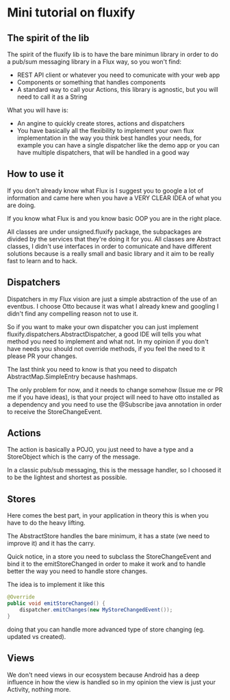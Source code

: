 Mini tutorial on fluxify
========================

The spirit of the lib
---------------------

The spirit of the fluxify lib is to have the bare minimun library in order to do a pub/sum messaging library in a Flux way, so you won't find:

-	REST API client or whatever you need to comunicate with your web app
-	Components or something that handles components
-	A standard way to call your Actions, this library is agnostic, but you will need to call it as a String

What you will have is:

-	An angine to quickly create stores, actions and dispatchers
-	You have basically all the flexibility to implement your own flux implementation in the way you think best handles your needs, for example you can have a single dispatcher like the demo app or you can have multiple dispatchers, that will be handled in a good way

How to use it
-------------

If you don't already know what Flux is I suggest you to google a lot of information and came here when you have a VERY CLEAR IDEA of what you are doing.

If you know what Flux is and you know basic OOP you are in the right place.

All classes are under unsigned.fluxify package, the subpackages are divided by the services that they're doing it for you. All classes are Abstract classes, I didn't use interfaces in order to comunicate and have different solutions because is a really small and basic library and it aim to be really fast to learn and to hack.

Dispatchers
-----------

Dispatchers in my Flux vision are just a simple abstraction of the use of an eventbus. I choose Otto because it was what I already knew and googling I didn't find any compelling reason not to use it.

So if you want to make your own dispatcher you can just implement fluxify.dispatchers.AbstractDispatcher, a good IDE will tells you what method you need to implement and what not. In my opinion if you don't have needs you should not override methods, if you feel the need to it please PR your changes.

The last think you need to know is that you need to dispatch AbstractMap.SimpleEntry because hashmaps.

The only problem for now, and it needs to change somehow (Issue me or PR me if you have ideas), is that your project will need to have otto installed as a dependency and you need to use the @Subscribe java annotation in order to receive the StoreChangeEvent.

Actions
-------

The action is basically a POJO, you just need to have a type and a StoreObject which is the carry of the message.

In a classic pub/sub messaging, this is the message handler, so I choosed it to be the lightest and shortest as possible.

Stores
------

Here comes the best part, in your application in theory this is when you have to do the heavy lifting.

The AbstractStore handles the bare minimum, it has a state (we need to improve it) and it has the carry.

Quick notice, in a store you need to subclass the StoreChangeEvent and bind it to the emitStoreChanged in order to make it work and to handle better the way you need to handle store changes.

The idea is to implement it like this

```java
@Override
public void emitStoreChanged() {
    dispatcher.emitChanges(new MyStoreChangedEvent());
}
```

doing that you can handle more advanced type of store changing (eg. updated vs created).

Views
-----

We don't need views in our ecosystem because Android has a deep influence in how the view is handled so in my opinion the view is just your Activity, nothing more.
